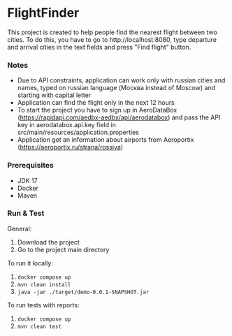 # FlightFinder

This project is created to help people find the nearest flight between two cities. To do this, you have to go to http://localhost:8080, type departure and arrival cities in the text fields and press "Find flight" button.

### Notes
- Due to API constraints, application can work only with russian cities and names, typed on russian language (Москва instead of Moscow) and starting with capital letter
- Application can find the flight only in the next 12 hours
- To start the project you have to sign up in AeroDataBox (https://rapidapi.com/aedbx-aedbx/api/aerodatabox) and pass the API key in aerodatabox.api.key field in src/main/resources/application.properties
- Application get an information about airports from Aeroportix (https://aeroportix.ru/strana/rossiya)

### Prerequisites
- JDK 17
- Docker
- Maven

### Run & Test
General:
1. Download the project
2. Go to the project main directory

To run it locally:
1. `docker compose up`
2. `mvn clean install`
3. `java -jar ./target/demo-0.0.1-SNAPSHOT.jar`

To run tests with reports:
1. `docker compose up`
2. `mvn clean test`
